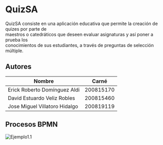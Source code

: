 QuizSA
======

QuizSA consiste en una aplicación educativa que permite la creación de quizes por parte de                              
maestros o catedráticos que deseen evaluar asignaturas y así poner a prueba los                          
conocimientos de sus estudiantes, a través de preguntas de selección múltiple.

## Autores
Nombre | Carné
------------- | -------------
Erick Roberto Domínguez Aldi  | 200815170 
David Estuardo Veliz Robles  | 200815460
Jose Miguel Villatoro Hidalgo  | 200819119

## Procesos BPMN

![Ejemplo1.1](https://raw.github.com/erickecys/QuizSA/QuizAS/imagenes/01_Flujo_General_Catedratico.png "Ejemplo1.1")
